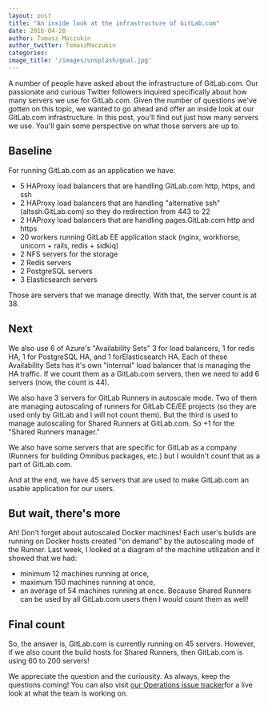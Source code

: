 ```yaml
---
layout: post
title: "An inside look at the infrastructure of GitLab.com"
date: 2016-04-28
author: Tomasz Maczukin
author_twitter: TomaszMaczukin 
categories: 
image_title: '/images/unsplash/goal.jpg' 
---
```


A number of people have asked about the infrastructure of GitLab.com. Our passionate 
and curious Twitter followers inquired specifically about how many servers we use for
GitLab.com. Given the number of questions we've gotten on this topic, we wanted to go
ahead and offer an inside look at our GitLab.com infrastructure. In this post, 
you'll find out just how many servers we use. You'll gain some perspective on what 
those servers are up to. 

<!-- more -->

## Baseline

For running GitLab.com as an application we have:
* 5 HAProxy load balancers that are handling GitLab.com http, https, and ssh
* 2 HAProxy load balancers that are handling "alternative ssh" (altssh.GitLab.com) so they do redirection from 443 to 22
* 2 HAProxy load balancers that are handling pages.GitLab.com http and https
* 20 workers running GitLab EE application stack (nginx, workhorse, unicorn + rails, redis + sidkiq)
* 2 NFS servers for the storage
* 2 Redis servers
* 2 PostgreSQL servers
* 3 Elasticsearch servers 

Those are servers that we manage directly. With that, the server count is at 38.  

## Next 

We also use 6 of Azure's "Availability Sets" 3 for load balancers, 1 for redis HA, 1 for 
PostgreSQL HA, and 1 forElasticsearch HA. Each of these Availability Sets has it's own "internal" 
load balancer that is managing the HA traffic. If we count them as a GitLab.com servers, then 
we need to add 6 servers (now, the count is 44). 

We also have 3 servers for GitLab Runners in autoscale mode. Two of them are managing autoscaling 
of runners for GitLab CE/EE projects (so they are used only by GitLab and I will not count them).
But the third is used to manage autoscaling for Shared Runners at GitLab.com. So +1 for 
the "Shared Runners manager."

We also have some servers that are specific for GitLab as a company (Runners for building 
Omnibus packages, etc.) but I wouldn't count that as a part of GitLab.com. 

And at the end, we have 45 servers that are used to make GitLab.com an usable application for our 
users. 

## But wait, there's more

Ah! Don't forget about autoscaled Docker machines! Each user's builds are running on Docker hosts 
created "on demand" by the autoscaling mode of the Runner. Last week, I looked at a diagram of the
machine utilization and it showed that we had:
* minimum 12 machines running at once,
* maximum 150 machines running at once,
* an average of 54 machines running at once.
Because Shared Runners can be used by all GitLab.com users then I would count them as well!

## Final count

So, the answer is, GitLab.com is currently running on 45 servers. However, if we also 
count the build hosts for Shared Runners, then GitLab.com is using 60 to 200 servers!

We appreciate the question and the curiousity. As always, keep the questions coming!
You can also visit [our Operations issue tracker](https://gitlab.com/gitlab-com/operations/issues)for a live look at what
the team is working on. 